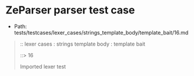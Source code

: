 # ZeParser parser test case

- Path: tests/testcases/lexer_cases/strings_template_body/template_bait/16.md

> :: lexer cases : strings template body : template bait
>
> ::> 16
>
> Imported lexer test
>
> <template body> open curly baiting eol/eof

## Input

`````js
`${"-->"} aaa { bbb
`````

## Output

_Note: the whole output block is auto-generated. Manual changes will be overwritten!_

Below follow outputs in four parsing modes: sloppy mode, strict mode script goal, module goal, web compat mode (always sloppy).

Note that the output parts are auto-generated by the test runner to reflect actual result.

### Sloppy mode

Parsed with script goal and as if the code did not start with strict mode header.

`````
throws: Tokenizer error!
    Unclosed template literal

`${"-->"} aaa { bbb
        ^------- error
`````

### Strict mode

Parsed with script goal but as if it was starting with `"use strict"` at the top.

_Output same as sloppy mode._

### Module goal

Parsed with the module goal.

_Output same as sloppy mode._

### Web compat mode

Parsed in sloppy script mode but with the web compat flag enabled.

_Output same as sloppy mode._
